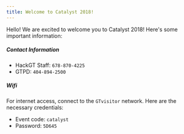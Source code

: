 ```yaml
---
title: Welcome to Catalyst 2018!
---
```


Hello! We are excited to welcome you to Catalyst 2018! Here's some important information:

##### Contact Information
* HackGT Staff: `678-870-4225`
* GTPD: `404-894-2500`

##### Wifi
For internet access, connect to the `GTvisitor` network. Here are the necessary credentials:
* Event code: `catalyst`
* Password: `5D645`
